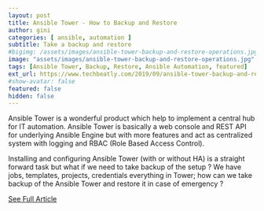```yaml
---
layout: post
title: Ansible Tower - How to Backup and Restore
author: gini
categories: [ ansible, automation ]
subtitle: Take a backup and restore
#bigimg: /assets/images/ansible-tower-backup-and-restore-operations.jpg
image: "assets/images/ansible-tower-backup-and-restore-operations.jpg"
tags: [Ansible Tower, Backup, Restore, Ansible Automation, featured]
ext_url: https://www.techbeatly.com/2019/09/ansible-tower-backup-and-restore-operations.html
#show-avatar: false
featured: false
hidden: false
---
```


Ansible Tower is a wonderful product which help to implement a central hub for IT automation. Ansible Tower is basically a web console and REST API for underlying Ansible Engine but with more features and act as centralized system with logging and RBAC (Role Based Access Control).

Installing and configuring Ansible Tower (with or without HA) is a straight forward task but what if we need to take backup of the setup ? We have jobs, templates, projects, credentials everything in Tower; how can we take backup of the Ansible Tower and restore it in case of emergency ?

[See Full Article](https://www.techbeatly.com/2019/09/ansible-tower-backup-and-restore-operations.html)
